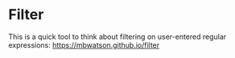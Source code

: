 # Filter

This is a quick tool to think about filtering on user-entered regular expressions: https://mbwatson.github.io/filter

